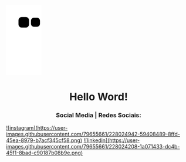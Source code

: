 ![Snake animation](https://github.com/Amandasfs/Amandasfs/blob/output/github-contribution-grid-snake.svg)

<h1 align="center"> Hello Word! </h1>




<h3 align="center"> Social Media | Redes Sociais: </h3><a href="https://www.instagram.com/amandsfs/">![instagram](https://user-images.githubusercontent.com/79655661/228024942-59408489-8ffd-45ea-8979-b7acf345cf58.png)</a>  <a href="https://www.linkedin.com/in/amanda-freitas-santos/">![linkedin](https://user-images.githubusercontent.com/79655661/228024208-1a071433-dc4b-45f1-8bad-c90187b08b9e.png)</a>

 
